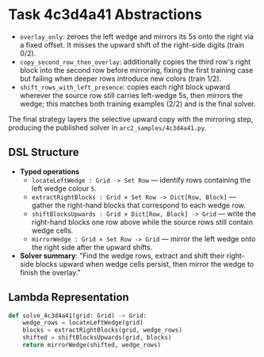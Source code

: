 # Task 4c3d4a41 Abstractions

- `overlay_only`: zeroes the left wedge and mirrors its 5s onto the right via a fixed offset. It misses the upward shift of the right-side digits (train 0/2).
- `copy_second_row_then_overlay`: additionally copies the third row's right block into the second row before mirroring, fixing the first training case but failing when deeper rows introduce new colors (train 1/2).
- `shift_rows_with_left_presence`: copies each right block upward wherever the source row still carries left-wedge 5s, then mirrors the wedge; this matches both training examples (2/2) and is the final solver.

The final strategy layers the selective upward copy with the mirroring step, producing the published solver in `arc2_samples/4c3d4a41.py`.

## DSL Structure
- **Typed operations**
  - `locateLeftWedge : Grid -> Set Row` — identify rows containing the left wedge colour `5`.
  - `extractRightBlocks : Grid × Set Row -> Dict[Row, Block]` — gather the right-hand blocks that correspond to each wedge row.
  - `shiftBlocksUpwards : Grid × Dict[Row, Block] -> Grid` — write the right-hand blocks one row above while the source rows still contain wedge cells.
  - `mirrorWedge : Grid × Set Row -> Grid` — mirror the left wedge onto the right side after the upward shifts.
- **Solver summary**: "Find the wedge rows, extract and shift their right-side blocks upward when wedge cells persist, then mirror the wedge to finish the overlay."

## Lambda Representation

```python
def solve_4c3d4a41(grid: Grid) -> Grid:
    wedge_rows = locateLeftWedge(grid)
    blocks = extractRightBlocks(grid, wedge_rows)
    shifted = shiftBlocksUpwards(grid, blocks)
    return mirrorWedge(shifted, wedge_rows)
```
